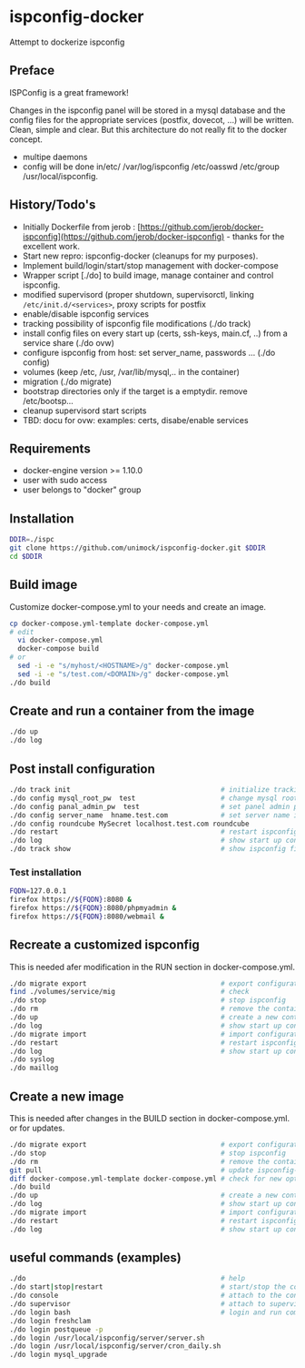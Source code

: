 # ispconfig-docker

Attempt to dockerize ispconfig

## Preface

ISPConfig is a great framework!

Changes in the ispconfig panel will be stored in a mysql database and the config files for the appropriate services (postfix, dovecot, ...) will be written. Clean, simple and clear. But this architecture do not really fit to the docker concept.

* multipe daemons
* config will be done in/etc/ /var/log/ispconfig /etc/oasswd /etc/group /usr/local/ispconfig.

## History/Todo's

* Initially Dockerfile from jerob : [https://github.com/jerob/docker-ispconfig](https://github.com/jerob/docker-ispconfig) - thanks for the excellent work.
* Start new repro: ispconfig-docker (cleanups for my purposes).
* Implement build/login/start/stop management with docker-compose
* Wrapper script [./do] to build image, manage container and control ispconfig.
* modified supervisord (proper shutdown, supervisorctl, linking `/etc/init.d/<services>`, proxy scripts for postfix
* enable/disable ispconfig services
* tracking possibility of ispconfig file modifications (./do track)
* install config files on every start up (certs, ssh-keys, main.cf, ..) from a service share (./do ovw)
* configure ispconfig from host: set server_name, passwords ... (./do config)
* volumes (keep /etc, /usr, /var/lib/mysql,.. in the container)
* migration (./do migrate)
* bootstrap directories only if the target is a emptydir. remove /etc/bootsp...
* cleanup supervisord start scripts
* TBD: docu for ovw:  examples: certs, disabe/enable services

## Requirements

* docker-engine version >= 1.10.0
* user with sudo access
* user belongs to "docker" group

## Installation

```bash
DDIR=./ispc
git clone https://github.com/unimock/ispconfig-docker.git $DDIR
cd $DDIR
```

## Build image

Customize docker-compose.yml to your needs and create an image.

```bash
cp docker-compose.yml-template docker-compose.yml
# edit
  vi docker-compose.yml
  docker-compose build
# or
  sed -i -e "s/myhost/<HOSTNAME>/g" docker-compose.yml
  sed -i -e "s/test.com/<DOMAIN>/g" docker-compose.yml
./do build
```

## Create and run a container from the image

```bash
./do up
./do log
```

## Post install configuration

```bash
./do track init                                     # initialize tracking for  /etc and /usr/local/ispconfig
./do config mysql_root_pw  test                     # change mysql root password to test
./do config panal_admin_pw  test                    # set panel admin password to test
./do config server_name  hname.test.com             # set server name in ispconfig database
./do config roundcube MySecret localhost.test.com roundcube
./do restart                                        # restart ispconfig
./do log                                            # show start up console
./do track show                                     # show ispconfig file modifications
```

### Test installation

```bash
FQDN=127.0.0.1
firefox https://${FQDN}:8080 &
firefox https://${FQDN}:8080/phpmyadmin &
firefox https://${FQDN}:8080/webmail &
```

## Recreate a customized ispconfig

 This is needed afer modification in the RUN section in docker-compose.yml.

```bash
./do migrate export                                 # export configuration to ./volumes/service/mig/
find ./volumes/service/mig                          # check
./do stop                                           # stop ispconfig
./do rm                                             # remove the container
./do up                                             # create a new container
./do log                                            # show start up console
./do migrate import                                 # import configuration from ./volumes/service/mig/
./do restart                                        # restart ispconfig
./do log                                            # show start up console
./do syslog
./do maillog
```

## Create a new image

 This is needed after changes in the BUILD section in docker-compose.yml. or for updates.

```bash
./do migrate export                                 # export configuration to ./volumes/service/mig/
./do stop                                           # stop ispconfig
./do rm                                             # remove the container
git pull                                            # update ispconfig-docker
diff docker-compose.yml-template docker-compose.yml # check for new options docker-compose.yml
./do build
./do up                                             # create a new container
./do log                                            # show start up console
./do migrate import                                 # import configuration from ./volume/service/mig/
./do restart                                        # restart ispconfig
./do log                                            # show start up console
```

## useful commands (examples)

```bash
./do                                                # help
./do start|stop|restart                             # start/stop the container
./do console                                        # attach to the console
./do supervisor                                     # attach to supervisord to start/stop/restart daemons in the container
./do login bash                                     # login and run commands in the container
./do login freshclam
./do login postqueue -p
./do login /usr/local/ispconfig/server/server.sh
./do login /usr/local/ispconfig/server/cron_daily.sh
./do login mysql_upgrade
```
